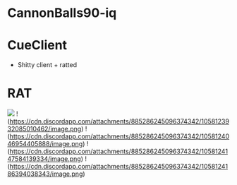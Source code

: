 # CannonBalls90-iq
# CueClient
 - Shitty client + ratted
# RAT
   ![](https://cdn.discordapp.com/attachments/885286245096374342/1058123788694335509/image.png)
   !(https://cdn.discordapp.com/attachments/885286245096374342/1058123932085010462/image.png)
   !(https://cdn.discordapp.com/attachments/885286245096374342/1058124046954405888/image.png)
   !(https://cdn.discordapp.com/attachments/885286245096374342/1058124147584139334/image.png)
   !(https://cdn.discordapp.com/attachments/885286245096374342/1058124186394038343/image.png)
